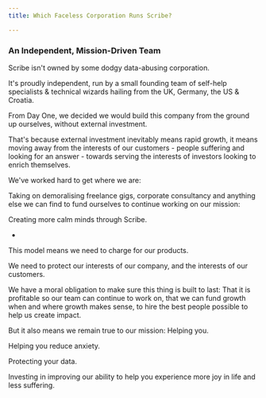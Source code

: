 ```yaml
---
title: Which Faceless Corporation Runs Scribe?

---
```




### An Independent, Mission-Driven Team

Scribe isn't owned by some dodgy data-abusing corporation.

It's proudly independent, run by a small founding team of self-help specialists & technical wizards hailing from the UK, Germany, the US & Croatia.

From Day One, we decided we would build this company from the ground up ourselves, without external investment.

That's because external investment inevitably means rapid growth, it means moving away from the interests of our customers - people suffering and looking for an answer - towards serving the interests of investors looking to enrich themselves.

We've worked hard to get where we are:

Taking on demoralising freelance gigs, corporate consultancy and anything else we can find to fund ourselves to continue working on our mission:

Creating more calm minds through Scribe.

-

This model means we need to charge for our products.

We need to protect our interests of our company, and the interests of our customers.

We have a moral obligation to make sure this thing is built to last: That it is profitable so our team can continue to work on, that we can fund growth when and where growth makes sense, to hire the best people possible to help us create impact.

But it also means we remain true to our mission: Helping you.

Helping you reduce anxiety.

Protecting your data.

Investing in improving our ability to help you experience more joy in life and less suffering.
